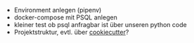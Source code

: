 - Environment anlegen (pipenv)
- docker-compose mit PSQL anlegen
- kleiner test ob psql anfragbar ist über unseren python code
- Projektstruktur, evtl. über [cookiecutter](https://github.com/tiangolo/full-stack-fastapi-postgresql)?

